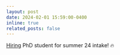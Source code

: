```yaml
--- 
layout: post 
date: 2024-02-01 15:59:00-0400 
inline: true 
related_posts: false 
--- 
```

 
[Hiring](https://www.findaphd.com/phds/project/phd-in-computer-vision-and-deep-learning/?p169271) PhD student for summer 24 intake! :fire: